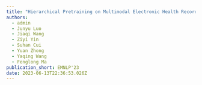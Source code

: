 ```yaml
---
title: "Hierarchical Pretraining on Multimodal Electronic Health Records"
authors:
  - admin
  - Junyu Luo
  - Jiaqi Wang
  - Ziyi Yin
  - Suhan Cui
  - Yuan Zhong
  - Yaqing Wang
  - Fenglong Ma
publication_short: EMNLP'23
date: 2023-06-13T22:36:53.026Z
---
```

